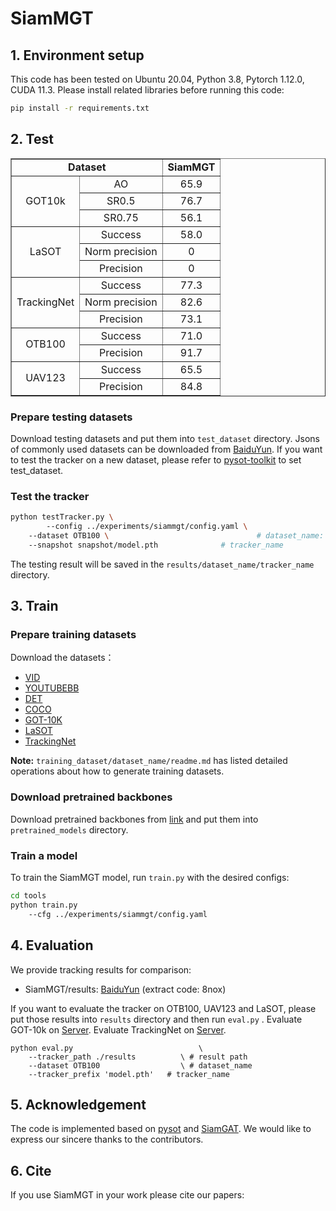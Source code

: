 # SiamMGT

## 1. Environment setup
This code has been tested on Ubuntu 20.04, Python 3.8, Pytorch 1.12.0, CUDA 11.3.
Please install related libraries before running this code: 
```bash
pip install -r requirements.txt
```

## 2. Test

<table width="80%" border="1" cellpadding="8" style="border-collapse:collapse; margin:0 auto;">
    <tr>
        <td colspan="2" align="center"><strong>Dataset</strong></td>
        <td align="center"><strong>SiamMGT</strong></td>
    </tr>
    <tr>
        <td rowspan="3" align="center" valign="middle">GOT10k</td>
        <td align="center">AO</td>
        <td align="center">65.9</td>
    </tr>
    <tr>
        <td align="center">SR0.5</td>
        <td align="center">76.7</td>
    </tr>
    <tr>
        <td align="center">SR0.75</td>
        <td align="center">56.1</td>
    </tr>
    <tr>
        <td rowspan="3" align="center" valign="middle">LaSOT</td>
        <td align="center">Success</td>
        <td align="center">58.0</td>
    </tr>
    <tr>
        <td align="center">Norm precision</td>
        <td align="center">0</td>
    </tr>
    <tr>
        <td align="center">Precision</td>
        <td align="center">0</td>
    </tr>
    <tr>
        <td rowspan="3" align="center" valign="middle">TrackingNet</td>
        <td align="center">Success</td>
        <td align="center">77.3</td>
    </tr>
    <tr>
        <td align="center">Norm precision</td>
        <td align="center">82.6</td>
    </tr>
    <tr>
        <td align="center">Precision</td>
        <td align="center">73.1</td>
    </tr>
    <tr>
        <td rowspan="2" align="center" valign="middle">OTB100</td>
        <td align="center">Success</td>
        <td align="center">71.0</td>
    </tr>
    <tr>
        <td align="center">Precision</td>
        <td align="center">91.7</td>
    </tr>
    <tr>
        <td rowspan="2" align="center" valign="middle">UAV123</td>
        <td align="center">Success</td>
        <td align="center">65.5</td>
    </tr>
    <tr>
        <td align="center">Precision</td>
        <td align="center">84.8</td>
    </tr>
</table>


### Prepare testing datasets
Download testing datasets and put them into `test_dataset` directory. Jsons of commonly used datasets can be downloaded from [BaiduYun](https://pan.baidu.com/s/1js0Qhykqqur7_lNRtle1tA#list/path=%2F). If you want to test the tracker on a new dataset, please refer to [pysot-toolkit](https://github.com/StrangerZhang/pysot-toolkit) to set test_dataset.

### Test the tracker
```bash 
python testTracker.py \    
        --config ../experiments/siammgt/config.yaml \ 
	--dataset OTB100 \                                 # dataset_name: GOT-10k, LaSOT, TrackingNet, OTB100, UAV123
	--snapshot snapshot/model.pth              # tracker_name
```
The testing result will be saved in the `results/dataset_name/tracker_name` directory.

## 3. Train

### Prepare training datasets

Download the datasets：
* [VID](http://image-net.org/challenges/LSVRC/2017/)
* [YOUTUBEBB](https://research.google.com/youtube-bb/)
* [DET](http://image-net.org/challenges/LSVRC/2017/)
* [COCO](http://cocodataset.org)
* [GOT-10K](http://got-10k.aitestunion.com/downloads)
* [LaSOT](https://cis.temple.edu/lasot/)
* [TrackingNet](https://tracking-net.org/#downloads)

**Note:** `training_dataset/dataset_name/readme.md` has listed detailed operations about how to generate training datasets.

### Download pretrained backbones
Download pretrained backbones from [link](https://download.pytorch.org/models/inception_v3_google-1a9a5a14.pth) and put them into `pretrained_models` directory.

### Train a model
To train the SiamMGT model, run `train.py` with the desired configs:

```bash
cd tools
python train.py
	--cfg ../experiments/siammgt/config.yaml 
```

## 4. Evaluation

We provide tracking results for comparison: 
- SiamMGT/results: [BaiduYun](https://pan.baidu.com/s/1HBE0Kn2ietvQT7NLExAQoA) (extract code: 8nox) 


If you want to evaluate the tracker on OTB100, UAV123 and LaSOT, please put those results into `results` directory and then run `eval.py` . 
Evaluate GOT-10k on [Server](http://got-10k.aitestunion.com/). Evaluate TrackingNet on [Server](https://tracking-net.org/).  

```
python eval.py 	                          \
	--tracker_path ./results          \ # result path
	--dataset OTB100                  \ # dataset_name
	--tracker_prefix 'model.pth'   # tracker_name
```

## 5. Acknowledgement
The code is implemented based on [pysot](https://github.com/STVIR/pysot) and [SiamGAT](https://github.com/ohhhyeahhh/SiamGAT). We would like to express our sincere thanks to the contributors.

## 6. Cite
If you use SiamMGT in your work please cite our papers:



